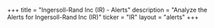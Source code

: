 +++
title = "Ingersoll-Rand Inc (IR) - Alerts"
description = "Analyze the Alerts for Ingersoll-Rand Inc (IR)"
ticker = "IR"
layout = "alerts"
+++

